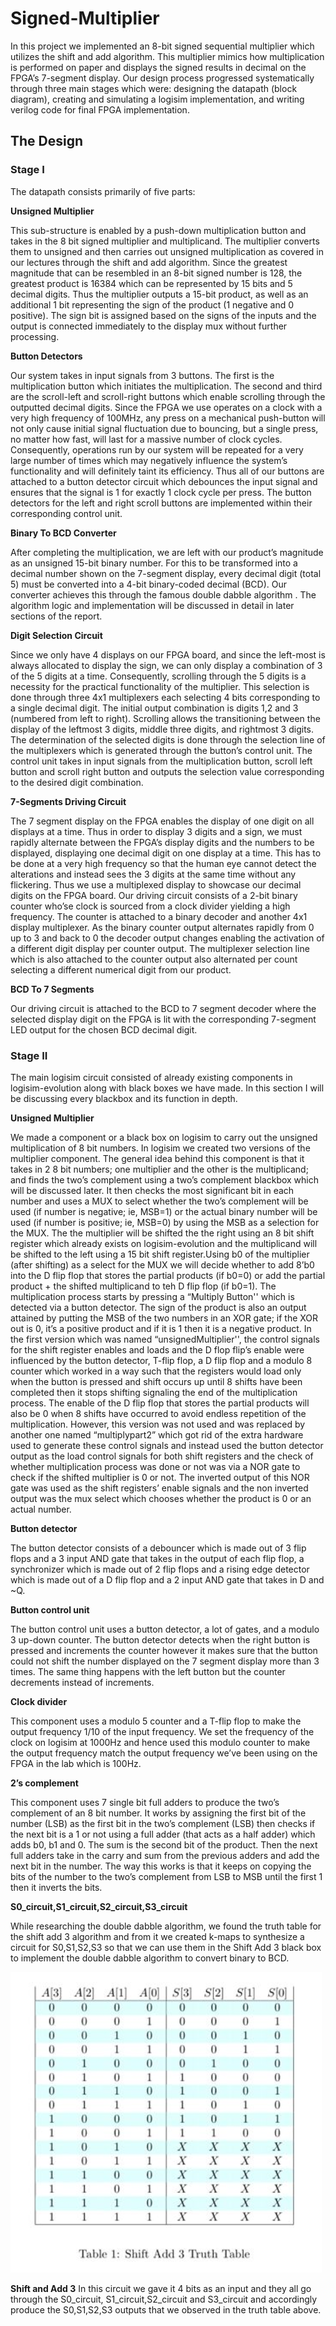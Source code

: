 # Signed-Multiplier
In this project we implemented an 8-bit signed sequential multiplier which utilizes the shift and add algorithm. This multiplier mimics how multiplication is performed on paper and displays the signed results in decimal on the FPGA’s 7-segment display. Our design process progressed systematically through three main stages which were: designing the datapath (block diagram), creating and simulating a logisim implementation, and writing verilog code for final FPGA implementation. 
## The Design
### Stage I
The datapath consists primarily of five parts:

**Unsigned Multiplier**

This sub-structure is enabled by a push-down multiplication button and takes in the 8 bit signed multiplier and multiplicand. The multiplier converts them to unsigned and then carries out unsigned multiplication as covered in our lectures through the shift and add algorithm. Since the greatest magnitude that can be resembled in an 8-bit signed number is 128, the greatest product is 16384 which can be represented by 15 bits and 5 decimal digits. Thus the multiplier outputs a 15-bit product, as well as an additional 1 bit representing the sign of the product (1 negative and 0 positive). The sign bit is assigned based on the signs of the inputs and the output is connected immediately to the display mux without further processing.

**Button Detectors**

Our system takes in input signals from 3 buttons. The first is the multiplication button which initiates the multiplication. The second and third are the scroll-left and scroll-right buttons which enable scrolling through the outputted decimal digits. Since the FPGA we use operates on a clock with a very high frequency of 100MHz, any press on a mechanical push-button will not only cause initial signal fluctuation due to bouncing, but a single press, no matter how fast, will last for a massive number of clock cycles. Consequently, operations run by our system will be repeated for a very large number of times which may negatively influence the system’s functionality and will definitely taint its efficiency. Thus all of our buttons are attached to a button detector circuit which debounces the input signal and ensures that the signal is 1 for exactly 1 clock cycle per press. The button detectors for the left and right scroll buttons are implemented within their corresponding control unit.

**Binary To BCD Converter**

After completing the multiplication, we are left with our product’s magnitude as an unsigned 15-bit binary number. For this to be transformed into a decimal number shown on the 7-segment display, every decimal digit (total 5) must be converted into a 4-bit binary-coded decimal (BCD). Our converter achieves this through the famous double dabble algorithm . The algorithm logic and implementation will be discussed in detail in later sections of the report. 

**Digit Selection Circuit**

Since we only have 4 displays on our FPGA board, and since the left-most is always allocated to display the sign, we can only display a combination of 3 of the 5 digits at a time.  Consequently, scrolling through the 5 digits is a necessity for the practical functionality of the multiplier. This selection is done through three 4x1 multiplexers each selecting 4 bits corresponding to a single decimal digit. The initial output combination is digits 1,2 and 3 (numbered from left to right). Scrolling allows the transitioning between the display of the leftmost 3 digits, middle three digits, and rightmost 3 digits. The determination of the selected digits is done through the selection line of the multiplexers which is generated through the button’s control unit. The control unit takes in input signals from the multiplication button, scroll left button and scroll right button and outputs the selection value corresponding to the desired digit combination.

**7-Segments Driving Circuit**

The 7 segment display on the FPGA enables the display of one digit on all displays at a time. Thus in order to display 3 digits and a sign, we must rapidly alternate between the FPGA’s display digits and the numbers to be displayed, displaying one decimal digit on one display at a time. This has to be done at a very high frequency so that the human eye cannot detect the alterations and instead sees the 3 digits at the same time without any flickering. Thus we use a multiplexed display to showcase our decimal digits on the FPGA board. Our driving circuit consists of a 2-bit binary counter who’se clock is sourced from a clock divider yielding a high frequency. The counter is attached to a binary decoder and another 4x1 display multiplexer. As the binary counter output alternates rapidly  from 0 up to 3 and back to 0 the decoder output changes enabling the activation of a different digit display per counter output. The multiplexer selection line which is also attached to the counter output also alternated per count selecting a different numerical digit from our product. 

**BCD To 7 Segments**

Our driving circuit is attached to the BCD to 7 segment decoder where the selected display digit on the FPGA is lit with the corresponding 7-segment LED output for the chosen BCD decimal digit.

### Stage II

The main logisim circuit consisted of already existing components in logisim-evolution along with black boxes we have made. In this section I will be discussing every blackbox and its function in depth.

**Unsigned Multiplier**

We made a component or a black box on logisim to carry out the unsigned multiplication of 8 bit numbers. In logisim we created two versions of the multiplier component. The general idea behind this component is that it takes in 2 8 bit numbers; one multiplier and the other is the multiplicand; and finds the two’s complement using a two’s complement blackbox which will be discussed later. It then checks the most significant bit in each number and uses a MUX to select whether the two’s complement will be used (if number is negative; ie, MSB=1) or the actual binary number will be used (if number is positive; ie, MSB=0) by using the MSB as a selection for the MUX. The the multiplier will be shifted the the right using an 8 bit shift register which already exists on logisim-evolution and the multiplicand will be shifted to the left using a 15 bit shift register.Using b0 of the multiplier (after shifting) as a select for the MUX we will decide whether to add 8’b0 into the D flip flop that stores the partial products (if b0=0) or add the partial product + the shifted multiplicand to teh D flip flop (if b0=1). The multiplication process starts by pressing a “Multiply Button'' which is detected via a button detector. The sign of the product is also an output attained by putting the MSB of the two numbers in an XOR gate; if the XOR out is 0, it’s a positive product and if it is 1 then it is a negative product. In the first version which was named “unsignedMultiplier'', the control signals for the shift register enables and loads and the D flop flip’s enable were influenced by the button detector, T-flip flop, a D flip flop and a modulo 8 counter which worked in a way such that the registers would load only when the button is pressed and shift occurs up until 8 shifts have been completed then it stops shifting signaling the end of the multiplication process. The enable of the D flip flop that stores the partial products will also be 0 when 8 shifts have occurred to avoid endless repetition of the multiplication. However, this version was not used and was replaced by another one named “multiplypart2” which got rid of the extra hardware used to generate these control signals and instead used the button detector output as the load control signals for both shift registers and the check of whether multiplication process was done or not was via a NOR gate to check if the shifted multiplier is 0 or not. The inverted output of this NOR gate was used as the shift registers’ enable signals and the non inverted output was the mux select which chooses whether the product is 0 or an actual number.

**Button detector** 

The button detector consists of a debouncer which is made out of 3 flip flops and a 3 input AND gate that takes in the output of each flip flop, a synchronizer which is made out of 2 flip flops and a rising edge detector which is made out of a D flip flop and a 2 input AND gate that takes in D and ~Q.

**Button control unit** 

The button control  unit uses a button detector, a lot of gates, and a modulo 3 up-down counter. The button detector detects when the right button is pressed and increments the counter however it makes sure that the button could not shift the number displayed on the 7 segment display more than 3 times. The same thing happens with the left button but the counter decrements instead of increments. 

**Clock divider**

This component uses a modulo 5 counter and a T-flip flop to make the output frequency 1/10 of the input frequency. We set the frequency of the clock on logisim at 1000Hz and hence used this modulo counter to make the output frequency match the output frequency we’ve been using on the FPGA in the lab which is 100Hz.

**2’s complement**

This component uses 7 single bit full adders to produce the two’s complement of an 8 bit number. It works by assigning the first bit of the number (LSB) as the first bit in the two’s complement (LSB) then checks if the next bit is a 1 or not using a full adder (that acts as a half adder) which adds b0, b1 and 0. The sum is the second bit of the product. Then the next full adders take in the carry and sum from the previous adders and add the next bit in the number. The way this works is that it keeps on copying the bits of the number to the two’s complement from LSB to MSB until the first 1 then it inverts the bits.

**S0_circuit,S1_circuit,S2_circuit,S3_circuit**

While researching the double dabble algorithm, we found the truth table for the shift add 3 algorithm and from it we created k-maps to synthesize a circuit for S0,S1,S2,S3 so that we can use them in the Shift Add 3 black box to implement the double dabble algorithm to convert binary to BCD.


![Truth Table](https://github.com/nkasaby/Signed-Multiplier/blob/main/truth%20table.png)















**Shift and Add 3**
In this circuit we gave it 4 bits as an input and they all go through the S0_circuit, S1_circuit,S2_circuit and S3_circuit and accordingly produce the S0,S1,S2,S3 outputs that we observed in the truth table above.


